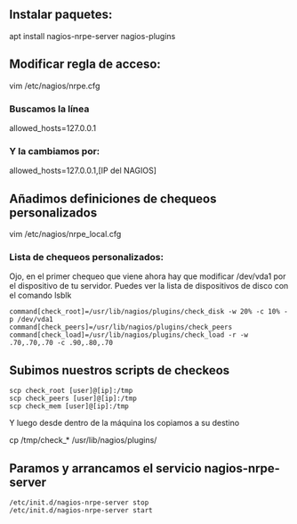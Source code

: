 ## Instalar paquetes:

apt install nagios-nrpe-server nagios-plugins

## Modificar regla de acceso:

vim /etc/nagios/nrpe.cfg

### Buscamos la línea

allowed_hosts=127.0.0.1

### Y la cambiamos por:

allowed_hosts=127.0.0.1,[IP del NAGIOS]

## Añadimos definiciones de chequeos personalizados

vim /etc/nagios/nrpe_local.cfg

### Lista de chequeos personalizados:

Ojo, en el primer chequeo que viene ahora hay que modificar /dev/vda1 por el dispositivo de tu servidor.
Puedes ver la lista de dispositivos de disco con el comando lsblk 

```
command[check_root]=/usr/lib/nagios/plugins/check_disk -w 20% -c 10% -p /dev/vda1
command[check_peers]=/usr/lib/nagios/plugins/check_peers
command[check_load]=/usr/lib/nagios/plugins/check_load -r -w .70,.70,.70 -c .90,.80,.70
```

## Subimos nuestros scripts de checkeos

```
scp check_root [user]@[ip]:/tmp
scp check_peers [user]@[ip]:/tmp
scp check_mem [user]@[ip]:/tmp
```

Y luego desde dentro de la máquina los copiamos a su destino

cp /tmp/check_* /usr/lib/nagios/plugins/

## Paramos y arrancamos el servicio nagios-nrpe-server

```
/etc/init.d/nagios-nrpe-server stop
/etc/init.d/nagios-nrpe-server start
```


